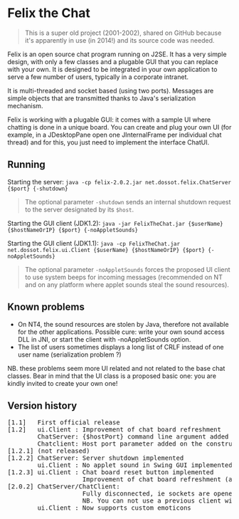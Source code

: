 # Felix the Chat

> This is a super old project (2001-2002), shared on GitHub because it's apparently in use (in 2014!) and its source code was needed.

Felix is an open source chat program running on J2SE. It has a very simple design, with only a few classes and a plugable GUI that you can replace with your own. It is designed to be integrated in your own application to serve a few number of users, typically in a corporate intranet.

It is multi-threaded and socket based (using two ports). Messages are simple objects that are transmitted thanks to Java's serialization mechanism. 

Felix is working with a plugable GUI: it comes with a sample UI where chatting is done in a unique board. You can create and plug your own UI (for example, in a JDesktopPane open one JInternalFrame per individual chat thread) and for this, you just need to implement the interface ChatUI.

## Running

Starting the server: `java -cp felix-2.0.2.jar net.dossot.felix.ChatServer {$port} {-shutdown}`

> The optional parameter `-shutdown` sends an internal shutdown request to the server designated by its `$host`.

Starting the GUI client (JDK1.2): `java -jar FelixTheChat.jar {$userName} {$hostNameOrIP} {$port} {-noAppletSounds}`

Starting the GUI client (JDK1.1): `java -cp FelixTheChat.jar net.dossot.felix.ui.Client {$userName} {$hostNameOrIP} {$port} {-noAppletSounds}`

> The optional parameter `-noAppletSounds` forces the proposed UI client to use system beeps for incoming messages (recommended on NT and on any platform where applet sounds steal the sound resources).

## Known problems

- On NT4, the sound resources are stolen by Java, therefore not available for the other applications. Possible cure: write your own sound access DLL in JNI, or start the client with -noAppletSounds option.
- The list of users sometimes displays a long list of CRLF instead of one user name (serialization problem ?)

NB. these problems seem more UI related and not related to the base chat classes. Bear in mind that the UI class is a proposed basic one: you are kindly invited to create your own one!

## Version history

<pre>
[1.1]   First official release                                    (03-nov-2001)
[1.2]   ui.Client : Improvement of chat board refreshment         (07-nov-2001)
        ChatServer: {$hostPort} command line argument added
        Chatclient: Host port parameter added on the constructor
[1.2.1] (not released)
[1.2.2] ChatServer: Server shutdown implemented                   (17-Dec-2001)
        ui.Client : No applet sound in Swing GUI implemented
[1.2.3] ui.Client : Chat board reset button implemented           (04-feb-2002)
                    Improvement of chat board refreshment (again...)
[2.0.2] ChatServer/ChatClient:                                    (03-nov-2001)
                    Fully disconnected, ie sockets are opened/closed on each call, reducing the impact of network problems.
                    NB. You can not use a previous client with this new version of the server.
        ui.Client : Now supports custom emoticons
</pre>
